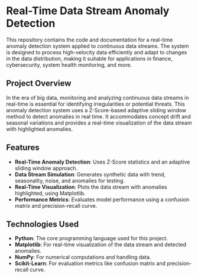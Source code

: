 # Real-Time Data Stream Anomaly Detection

This repository contains the code and documentation for a real-time anomaly detection system applied to continuous data streams. The system is designed to process high-velocity data efficiently and adapt to changes in the data distribution, making it suitable for applications in finance, cybersecurity, system health monitoring, and more.

## Project Overview

In the era of big data, monitoring and analyzing continuous data streams in real-time is essential for identifying irregularities or potential threats. This anomaly detection system uses a Z-Score-based adaptive sliding window method to detect anomalies in real time. It accommodates concept drift and seasonal variations and provides a real-time visualization of the data stream with highlighted anomalies.

## Features

- **Real-Time Anomaly Detection**: Uses Z-Score statistics and an adaptive sliding window approach.
- **Data Stream Simulation**: Generates synthetic data with trend, seasonality, noise, and anomalies for testing.
- **Real-Time Visualization**: Plots the data stream with anomalies highlighted, using Matplotlib.
- **Performance Metrics**: Evaluates model performance using a confusion matrix and precision-recall curve.

## Technologies Used

- **Python**: The core programming language used for this project.
- **Matplotlib**: For real-time visualization of the data stream and detected anomalies.
- **NumPy**: For numerical computations and handling data.
- **Scikit-Learn**: For evaluation metrics like confusion matrix and precision-recall curve.
